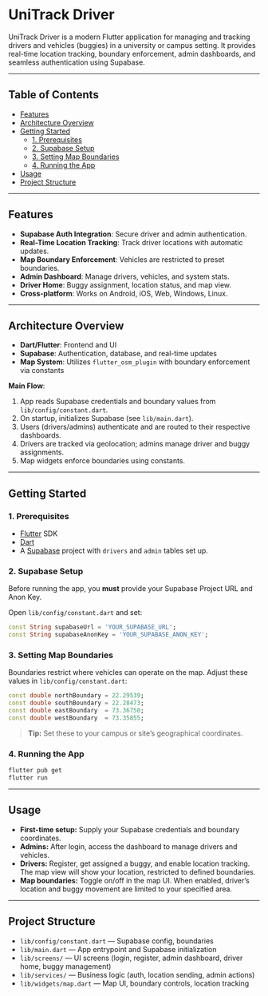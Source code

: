 # UniTrack Driver

UniTrack Driver is a modern Flutter application for managing and tracking drivers and vehicles (buggies) in a university or campus setting. It provides real-time location tracking, boundary enforcement, admin dashboards, and seamless authentication using Supabase.

---

## Table of Contents
- [Features](#features)
- [Architecture Overview](#architecture-overview)
- [Getting Started](#getting-started)
  - [1. Prerequisites](#1-prerequisites)
  - [2. Supabase Setup](#2-supabase-setup)
  - [3. Setting Map Boundaries](#3-setting-map-boundaries)
  - [4. Running the App](#4-running-the-app)
- [Usage](#usage)
- [Project Structure](#project-structure)


---

## Features

- **Supabase Auth Integration**: Secure driver and admin authentication.
- **Real-Time Location Tracking**: Track driver locations with automatic updates.
- **Map Boundary Enforcement**: Vehicles are restricted to preset boundaries.
- **Admin Dashboard**: Manage drivers, vehicles, and system stats.
- **Driver Home**: Buggy assignment, location status, and map view.
- **Cross-platform**: Works on Android, iOS, Web, Windows, Linux.

---

## Architecture Overview

- **Dart/Flutter**: Frontend and UI
- **Supabase**: Authentication, database, and real-time updates
- **Map System**: Utilizes `flutter_osm_plugin` with boundary enforcement via constants

**Main Flow**:
1. App reads Supabase credentials and boundary values from `lib/config/constant.dart`.
2. On startup, initializes Supabase (see `lib/main.dart`).
3. Users (drivers/admins) authenticate and are routed to their respective dashboards.
4. Drivers are tracked via geolocation; admins manage driver and buggy assignments.
5. Map widgets enforce boundaries using constants.

---

## Getting Started

### 1. Prerequisites

- [Flutter](https://docs.flutter.dev/get-started/install) SDK
- [Dart](https://dart.dev/get-dart)
- A [Supabase](https://supabase.com/) project with `drivers` and `admin` tables set up.

### 2. Supabase Setup

Before running the app, you **must** provide your Supabase Project URL and Anon Key.

Open `lib/config/constant.dart` and set:
```dart
const String supabaseUrl = 'YOUR_SUPABASE_URL';
const String supabaseAnonKey = 'YOUR_SUPABASE_ANON_KEY';
```

### 3. Setting Map Boundaries

Boundaries restrict where vehicles can operate on the map. Adjust these values in `lib/config/constant.dart`:
```dart
const double northBoundary = 22.29539;
const double southBoundary = 22.28473;
const double eastBoundary  = 73.36750;
const double westBoundary  = 73.35855;
```
> **Tip:** Set these to your campus or site’s geographical coordinates.

### 4. Running the App

```bash
flutter pub get
flutter run
```

---

## Usage

- **First-time setup:** Supply your Supabase credentials and boundary coordinates.
- **Admins:** After login, access the dashboard to manage drivers and vehicles.
- **Drivers:** Register, get assigned a buggy, and enable location tracking. The map view will show your location, restricted to defined boundaries.
- **Map boundaries:** Toggle on/off in the map UI. When enabled, driver’s location and buggy movement are limited to your specified area.

---

## Project Structure

- `lib/config/constant.dart` — Supabase config, boundaries
- `lib/main.dart` — App entrypoint and Supabase initialization
- `lib/screens/` — UI screens (login, register, admin dashboard, driver home, buggy management)
- `lib/services/` — Business logic (auth, location sending, admin actions)
- `lib/widgets/map.dart` — Map UI, boundary controls, location tracking
